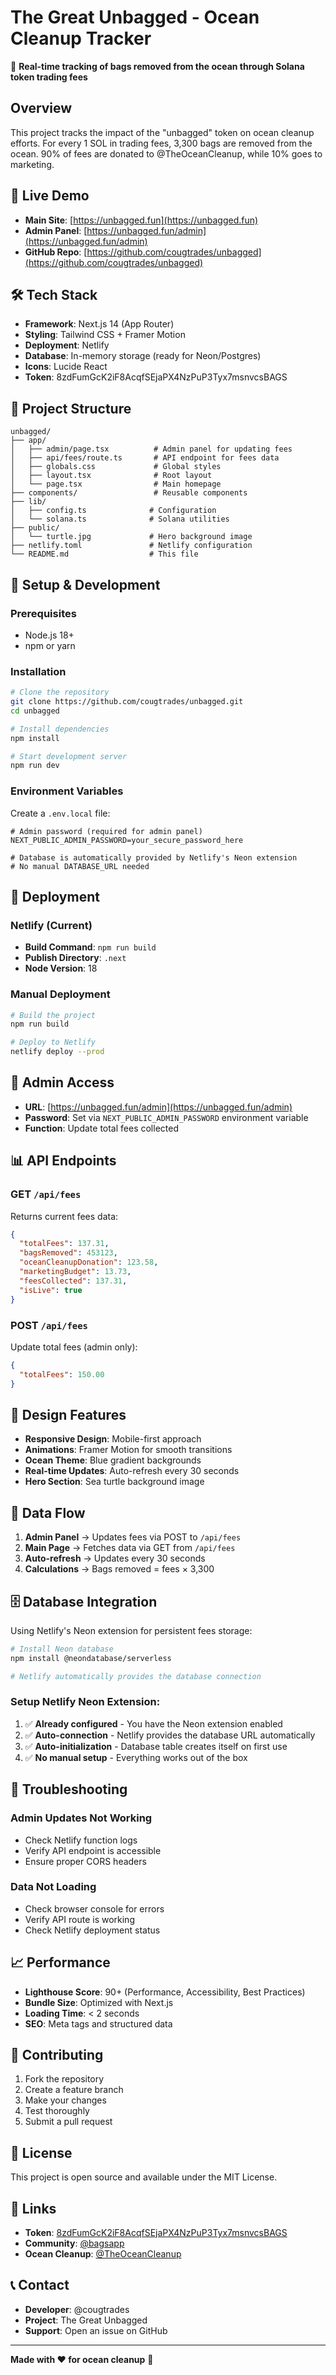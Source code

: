 # The Great Unbagged - Ocean Cleanup Tracker

🌊 **Real-time tracking of bags removed from the ocean through Solana token trading fees**

## Overview

This project tracks the impact of the "unbagged" token on ocean cleanup efforts. For every 1 SOL in trading fees, 3,300 bags are removed from the ocean. 90% of fees are donated to @TheOceanCleanup, while 10% goes to marketing.

## 🚀 Live Demo

- **Main Site**: [https://unbagged.fun](https://unbagged.fun)
- **Admin Panel**: [https://unbagged.fun/admin](https://unbagged.fun/admin)
- **GitHub Repo**: [https://github.com/cougtrades/unbagged](https://github.com/cougtrades/unbagged)

## 🛠️ Tech Stack

- **Framework**: Next.js 14 (App Router)
- **Styling**: Tailwind CSS + Framer Motion
- **Deployment**: Netlify
- **Database**: In-memory storage (ready for Neon/Postgres)
- **Icons**: Lucide React
- **Token**: 8zdFumGcK2iF8AcqfSEjaPX4NzPuP3Tyx7msnvcsBAGS

## 📁 Project Structure

```
unbagged/
├── app/
│   ├── admin/page.tsx          # Admin panel for updating fees
│   ├── api/fees/route.ts       # API endpoint for fees data
│   ├── globals.css             # Global styles
│   ├── layout.tsx              # Root layout
│   └── page.tsx                # Main homepage
├── components/                 # Reusable components
├── lib/
│   ├── config.ts              # Configuration
│   └── solana.ts              # Solana utilities
├── public/
│   └── turtle.jpg             # Hero background image
├── netlify.toml               # Netlify configuration
└── README.md                  # This file
```

## 🔧 Setup & Development

### Prerequisites
- Node.js 18+
- npm or yarn

### Installation
```bash
# Clone the repository
git clone https://github.com/cougtrades/unbagged.git
cd unbagged

# Install dependencies
npm install

# Start development server
npm run dev
```

### Environment Variables
Create a `.env.local` file:
```env
# Admin password (required for admin panel)
NEXT_PUBLIC_ADMIN_PASSWORD=your_secure_password_here

# Database is automatically provided by Netlify's Neon extension
# No manual DATABASE_URL needed
```

## 🚀 Deployment

### Netlify (Current)
- **Build Command**: `npm run build`
- **Publish Directory**: `.next`
- **Node Version**: 18

### Manual Deployment
```bash
# Build the project
npm run build

# Deploy to Netlify
netlify deploy --prod
```

## 🔐 Admin Access

- **URL**: [https://unbagged.fun/admin](https://unbagged.fun/admin)
- **Password**: Set via `NEXT_PUBLIC_ADMIN_PASSWORD` environment variable
- **Function**: Update total fees collected

## 📊 API Endpoints

### GET `/api/fees`
Returns current fees data:
```json
{
  "totalFees": 137.31,
  "bagsRemoved": 453123,
  "oceanCleanupDonation": 123.58,
  "marketingBudget": 13.73,
  "feesCollected": 137.31,
  "isLive": true
}
```

### POST `/api/fees`
Update total fees (admin only):
```json
{
  "totalFees": 150.00
}
```

## 🎨 Design Features

- **Responsive Design**: Mobile-first approach
- **Animations**: Framer Motion for smooth transitions
- **Ocean Theme**: Blue gradient backgrounds
- **Real-time Updates**: Auto-refresh every 30 seconds
- **Hero Section**: Sea turtle background image

## 🔄 Data Flow

1. **Admin Panel** → Updates fees via POST to `/api/fees`
2. **Main Page** → Fetches data via GET from `/api/fees`
3. **Auto-refresh** → Updates every 30 seconds
4. **Calculations** → Bags removed = fees × 3,300

## 🗄️ Database Integration

Using Netlify's Neon extension for persistent fees storage:

```bash
# Install Neon database
npm install @neondatabase/serverless

# Netlify automatically provides the database connection
```

### Setup Netlify Neon Extension:
1. ✅ **Already configured** - You have the Neon extension enabled
2. ✅ **Auto-connection** - Netlify provides the database URL automatically
3. ✅ **Auto-initialization** - Database table creates itself on first use
4. ✅ **No manual setup** - Everything works out of the box

## 🐛 Troubleshooting

### Admin Updates Not Working
- Check Netlify function logs
- Verify API endpoint is accessible
- Ensure proper CORS headers

### Data Not Loading
- Check browser console for errors
- Verify API route is working
- Check Netlify deployment status

## 📈 Performance

- **Lighthouse Score**: 90+ (Performance, Accessibility, Best Practices)
- **Bundle Size**: Optimized with Next.js
- **Loading Time**: < 2 seconds
- **SEO**: Meta tags and structured data

## 🤝 Contributing

1. Fork the repository
2. Create a feature branch
3. Make your changes
4. Test thoroughly
5. Submit a pull request

## 📝 License

This project is open source and available under the MIT License.

## 🔗 Links

- **Token**: [8zdFumGcK2iF8AcqfSEjaPX4NzPuP3Tyx7msnvcsBAGS](https://bags.fm/8zdFumGcK2iF8AcqfSEjaPX4NzPuP3Tyx7msnvcsBAGS)
- **Community**: [@bagsapp](https://x.com/i/communities/1951105698575577552)
- **Ocean Cleanup**: [@TheOceanCleanup](https://twitter.com/TheOceanCleanup)

## 📞 Contact

- **Developer**: @cougtrades
- **Project**: The Great Unbagged
- **Support**: Open an issue on GitHub

---

**Made with ❤️ for ocean cleanup** 🌊 